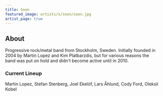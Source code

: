 ```yaml
---
title: Soen
featured_image: artists/s/soen/soen.jpg
artist_page: true
---
```

## About

Progressive rock/metal band from Stockholm, Sweden. Initially founded in 2004 by Martin Lopez and Kim Platbarzdis, but for various reasons the band was put on hold and didn't become active until in 2010.

### Current Lineup

Martin Lopez, Stefan Stenberg, Joel Ekelöf, Lars Åhlund, Cody Ford, Oleksii Kobel

